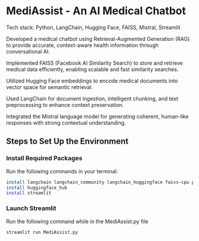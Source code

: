 # MediAssist - An AI Medical Chatbot

Tech stack: Python, LangChain, Hugging Face, FAISS, Mistral, Streamlit

Developed a medical chatbot using Retrieval-Augmented Generation (RAG) to provide accurate, context-aware health information through conversational AI.

Implemented FAISS (Facebook AI Similarity Search) to store and retrieve medical data efficiently, enabling scalable and fast similarity searches.

Utilized Hugging Face embeddings to encode medical documents into vector space for semantic retrieval.

Used LangChain for document ingestion, intelligent chunking, and text preprocessing to enhance context preservation.

Integrated the Mistral language model for generating coherent, human-like responses with strong contextual understanding.

## Steps to Set Up the Environment

### Install Required Packages
Run the following commands in your terminal:

```bash
install langchain langchain_community langchain_huggingface faiss-cpu pypdf
install huggingface_hub
install streamlit
```
### Launch Streamlit
Run the following command while in the MediAssist.py file

```bash
streamlit run MediAssist.py
```